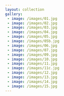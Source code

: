 ```yaml
---
layout: collection
gallery:
 - image: /images/01.jpg
 - image: /images/02.jpg
 - image: /images/03.jpg
 - image: /images/04.jpg
 - image: /images/05.jpg
 - image: /images/05b.jpg
 - image: /images/06.jpg
 - image: /images/07.jpg
 - image: /images/09.jpg
 - image: /images/10.jpg
 - image: /images/11.jpg
 - image: /images/11c.jpg
 - image: /images/12.jpg
 - image: /images/13.jpg
 - image: /images/14.jpg
 - image: /images/15.jpg
---
```

